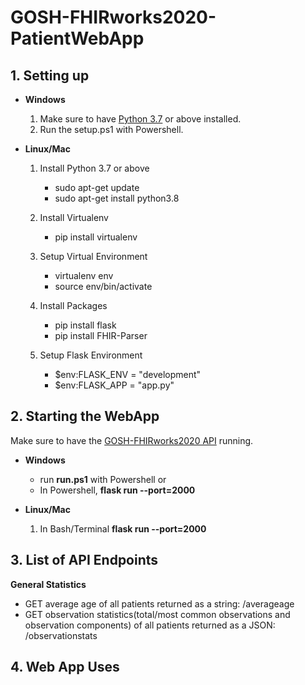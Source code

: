 # GOSH-FHIRworks2020-PatientWebApp

## 1. Setting up
* **Windows**

  1. Make sure to have [Python 3.7](https://www.python.org/downloads/) or above installed. 
  2. Run the setup.ps1 with Powershell.

* **Linux/Mac**
    
  1. Install Python 3.7 or above
      * sudo apt-get update
      * sudo apt-get install python3.8
      
  2. Install Virtualenv
      * pip install virtualenv
      
  3. Setup Virtual Environment
      * virtualenv env
      * source env/bin/activate
      
  4. Install Packages
      * pip install flask
      * pip install FHIR-Parser
      
  5. Setup Flask Environment
      * $env:FLASK_ENV = "development"
      * $env:FLASK_APP = "app.py"
  
## 2. Starting the WebApp

Make sure to have the [GOSH-FHIRworks2020 API](https://github.com/greenfrogs/FHIRworks_2020) running.

* **Windows**

  * run **run.ps1** with Powershell or 
  * In Powershell, **flask run --port=2000**
  
* **Linux/Mac**

  1. In Bash/Terminal **flask run --port=2000**


## 3. List of API Endpoints

**General Statistics**
* GET average age of all patients returned as a string: /averageage
* GET observation statistics(total/most common observations and observation components) of all patients returned as a JSON: /observationstats



## 4. Web App Uses



